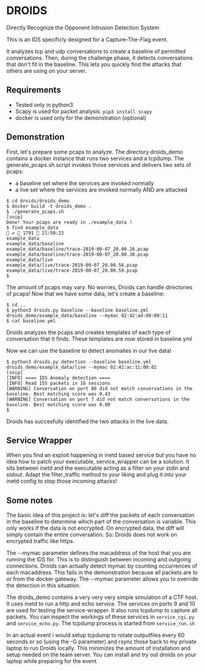 # DROIDS
Directly Recognize the Opponent Intrusion Detection System

This is an IDS specificly designed for a Capture-The-Flag event. 

It analyzes tcp and udp conversations to create a baseline of permitted conversations. Then, during the challenge phase, 
it detects conversations that don't fit in the baseline. 
This lets you quickly find the attacks that others are using on your
server.

## Requirements
- Tested only in python3 
- Scapy is used for packet analysis: `pip3 install scapy`
- docker is used only for the demonstration (optional)

## Demonstration
First, let's prepare some pcaps to analyze. The directory droids_demo contains a 
docker instance that runs two services and a tcpdump. The generate_pcaps.sh script invokes those services and
delivers two sets of pcaps:
- a baseline set where the services are invoked normally
- a live set where the services are invoked normally AND are attacked

```
$ cd droids/droids_demo
$ docker build -t droids_demo .
$ ./generate_pcaps.sh
[snip]
Done! Your pcaps are ready in ./example_data !
$ find example_data                                                                                                                              ✔  1791  21:50:22
example_data
example_data/baseline
example_data/baseline/trace-2019-00-07_20.00.26.pcap
example_data/baseline/trace-2019-00-07_20.00.30.pcap
example_data/live
example_data/live/trace-2019-00-07_20.00.56.pcap
example_data/live/trace-2019-00-07_20.00.59.pcap
$
```

The amount of pcaps may vary. No worries, Droids can handle directories of pcaps!
Now that we have some data, let's create a baseline:

```
$ cd ..
$ python3 droids.py baseline --baseline baseline.yml droids_demo/example_data/baseline --mymac 02:42:ad:00:00:11
$ cat baseline.yml 
```

Droids analyzes the pcaps and creates templates of each type of conversation that it finds. These templates are now 
stored in baseline.yml

Now we can use the baseline to detect anomalies in our live data!

```
$ python3 droids.py detection --baseline baseline.yml droids_demo/example_data/live --mymac 02:42:ac:11:00:02
[snip]
[INFO] ==== IDS Anomaly detection ====
[INFO] Read 155 packets in 16 sessions
[WARNING] Conversation on port 80 did not match conversations in the baseline. Best matching score was 0.43
[WARNING] Conversation on port 7 did not match conversations in the baseline. Best matching score was 0.00
$
```

Droids has succesfully identified the two attacks in the live data.

## Service Wrapper
When you find an exploit happening in inetd based service but you have no idea how to patch your executable, 
service_wrapper can be a solution. It sits between inetd and the executable acting as a filter on your stdin and stdout.
Adapt the filter_traffic method to your liking and plug it into your inetd config to stop those incoming attacks! 

## Some notes
The basic idea of this project is: let's diff the packets of each conversation in the baseline to determine which 
part of the conversation is variable. This only works if the data is not encrypted. On encrypted data, the diff will 
simply contain the entire conversation. So: Droids does not work on encrypted traffic like https.

The --mymac parameter defines the macaddress of the host that you are running the IDS for. This is to distinguish 
between incoming and outgoing connections.
Droids can actually detect mymac by counting occurrences of each macaddress. This fails in the demonstration because 
all packets are to or from the docker gateway. 
The --mymac parameter allows you to override the detection in this situation.

The droids_demo contains a very very very simple simulation of a CTF host. It uses inetd to run a http and echo service.
The services on ports 9 and 10 are used for testing the service-wrapper.
It also runs tcpdump to capture all packets. You can inspect the workings of these services in 
`service_cgi.py` and `service_echo.py`. The tcpdump process is started from `service_run.sh`

In an actual event i would setup tcpdump to rotate outputfiles every 60 seconds or so (using the -G parameter) 
and rsync those back to my  private laptop to run Droids locally. This minimizes the amount of installation and setup 
needed on the team server. 
You can install and try out droids on your laptop while preparing for the event.
 